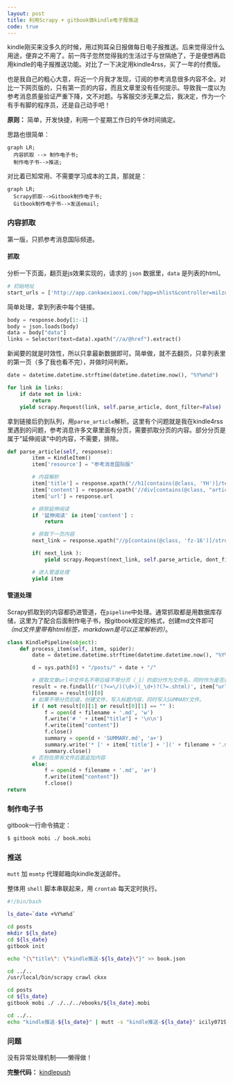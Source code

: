 ```yaml
---
layout: post
title: 利用Scrapy + gitbook做kindle电子报推送
code: true
---
```


kindle刚买来没多久的时候，用过狗耳朵日报做每日电子报推送。后来觉得没什么用途，便弃之不用了。前一阵子忽然觉得我的生活过于与世隔绝了，于是便想再启用kindle的电子报推送功能。对比了一下决定用kindle4rss，买了一年的付费版。

也是我自己的粗心大意，将近一个月我才发现，订阅的参考消息很多内容不全。对比一下网页版的，只有第一页的内容，而且文章里没有任何提示。导致我一度以为参考消息质量验证严重下降，文不对题。与客服交涉无果之后，我决定，作为一个有手有脚的程序员，还是自己动手吧！

**原则：** 简单，开发快捷，利用一个星期工作日的午休时间搞定。

思路也很简单：

```mermaid
graph LR;
  内容抓取 --> 制作电子书;
  制作电子书-->推送;
```

对比着已知常用、不需要学习成本的工具，那就是：

```mermaid
graph LR;
  Scrapy抓取-->Gitbook制作电子书;
  Gitbook制作电子书-->发送email;
```

### 内容抓取

第一版，只抓参考消息国际频道。

#### 抓取

分析一下页面，翻页是js效果实现的，请求的 `json` 数据里，`data` 是列表的html。

```python
# 初始地址
start_urls = ['http://app.cankaoxiaoxi.com/?app=shlist&controller=milzuixin&action=world&page=1&pagesize=20']
```

简单处理，拿到列表中每个链接。

```python
body = response.body[1:-1]
body = json.loads(body)
data = body["data"]
links = Selector(text=data).xpath("//a/@href").extract()
```

新闻要的就是时效性，所以只拿最新数据即可。简单做，就不去翻页，只拿列表里的第一页（多了我也看不完），并做时间判断。

```python
date = datetime.datetime.strftime(datetime.datetime.now(), "%Y%m%d")

for link in links:
    if date not in link:
        return
    yield scrapy.Request(link, self.parse_article, dont_filter=False)
```

拿到链接后扔到队列，用`parse_article`解析。这里有个问题就是我在kindle4rss里遇到的问题，参考消息许多文章里面有分页，需要抓取分页的内容。部分分页是属于"延伸阅读"中的内容，不需要，排除。

```python
def parse_article(self, response):
        item = KindleItem()
        item['resource'] = "参考消息国际版"

        # 内容解析
        item['title'] = response.xpath("//h1[contains(@class, 'YH')]/text()").extract_first()
        item['content'] = response.xpath('//div[contains(@class, "article-content")]').extract_first()
        item['url'] = response.url

        # 排除延伸阅读
        if '延伸阅读' in item['content'] :
            return

        # 获取下一页内容
        next_link = response.xpath("//p[contains(@class, 'fz-16')]/strong/a/@href").extract_first()

        if( next_link ):
            yield scrapy.Request(next_link, self.parse_article, dont_filter=False)

        # 进入管道处理
        yield item
```
#### 管道处理

Scrapy抓取到的内容都扔进管道，在`pipeline`中处理。通常抓取都是用数据库存储，这里为了配合后面制作电子书，按gitbook规定的格式，创建md文件即可 *（md文件里带有html标签，markdown是可以正常解析的）*。

```python
class KindlePipeline(object):
    def process_item(self, item, spider):
        date = datetime.datetime.strftime(datetime.datetime.now(), "%Y%m%d")

        d = sys.path[0] + "/posts/" + date + "/"

        # 提取文章url中文件名不带后缀不带分页（_1）的部分作为文件名，同时作为是否是同一篇文章的判断。
        result = re.findall(r'(?<=\/)(\d+)(_\d+)?(?=.shtml)', item["url"])
        filename = result[0][0]
        # 如果不带分页后缀，创建文件，写入标题内容，同时写入SUMMARY文件。
        if ( not result[0][1] or result[0][1] == "" ):
            f = open(d + filename + '.md', 'w')
            f.write('# ' + item["title"] + '\n\n')
            f.write(item["content"])
            f.close()
            summary = open(d + 'SUMMARY.md', 'a+')
            summary.write('* [' + item['title'] + '](' + filename + '.md)\n')
            summary.close()
        # 否则在原有文件后面追加内容
        else:
            f = open(d + filename + '.md', 'a+')
            f.write(item["content"])
            f.close()
return
```

### 制作电子书

gitbook一行命令搞定：

```sh
$ gitbook mobi ./ book.mobi
```

### 推送

`mutt` 加 `msmtp` 代理邮箱向kindle发送邮件。

整体用 `shell` 脚本串联起来，用 `crontab` 每天定时执行。

```sh
#!/bin/bash

ls_date=`date +%Y%m%d`

cd posts
mkdir ${ls_date}
cd ${ls_date}
gitbook init

echo "{\"title\": \"kindle推送-${ls_date}\"}" >> book.json

cd ../..
/usr/local/bin/scrapy crawl ckxx

cd posts
cd ${ls_date}
gitbook mobi ./ ./../../ebooks/${ls_date}.mobi

cd ../..
echo "kindle推送-${ls_date}" | mutt -s "kindle推送-${ls_date}" icily0719@kindle.cn -a "ebooks/${ls_date}.mobi"
```

### 问题

没有异常处理机制——懒得做！

**完整代码：** [kindlepush](https://github.com/erlzhang/kindlepush)
